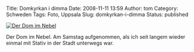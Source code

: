 Title: Domkyrkan i dimma
Date: 2008-11-11 13:59
Author: tom
Category: Schweden
Tags: Foto, Uppsala
Slug: domkyrkan-i-dimma
Status: published

[![Der Dom im
Nebel](http://www.fiket.de/pic/kyrkaidimma_s.jpg "Der Dom im Nebel")](http://www.fiket.de/pic/kyrkaidimma_l.jpg)

Der Dom im Nebel. Am Samstag aufgenommen, als ich seit langem wieder
einmal mit Stativ in der Stadt unterwegs war.

